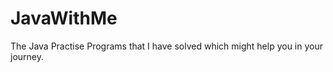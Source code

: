 # JavaWithMe
The Java Practise Programs that I have solved which might help you in your journey.
<Happy Code On>
